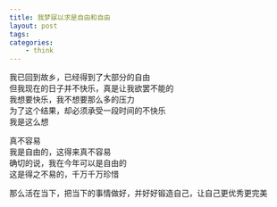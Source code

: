 ```yaml
---
title: 我梦寐以求是自由和自由
layout: post
tags:
categories:
    - think
---
```



我已回到故乡，已经得到了大部分的自由   
但我现在的日子并不快乐，真是让我欲罢不能的   
我想要快乐，我不想要那么多的压力   
为了这个结果，却必须承受一段时间的不快乐   
我是这么想   



真不容易   
我是自由的，这得来真不容易   
确切的说，我在今年可以是自由的   
这是得之不易的，千万千万珍惜   



那么活在当下，把当下的事情做好，并好好锻造自己，让自己更优秀更完美
